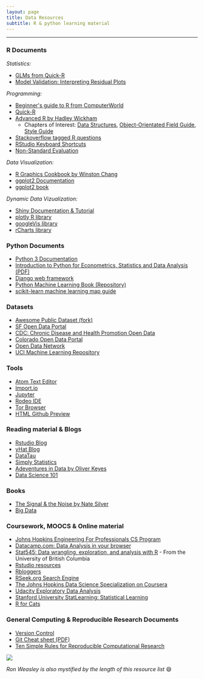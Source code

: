 ```yaml
---
layout: page
title: Data Resources
subtitle: R & python learning material
---
```


----------

### R Documents

_Statistics:_
* [GLMs from Quick-R](http://www.statmethods.net/advstats/glm.html)
* [Model Validation: Interpreting Residual Plots](http://www.r-bloggers.com/model-validation-interpreting-residual-plots/)

_Programming:_
* [Beginner's guide to R from ComputerWorld](http://www.computerworld.com/article/2497143/business-intelligence/business-intelligence-beginner-s-guide-to-r-introduction.html)        
* [Quick-R](http://www.statmethods.net/)
* [Advanced R by Hadley Wickham](http://adv-r.had.co.nz/)       
  * Chapters of Interest: [Data Structures](http://adv-r.had.co.nz/Data-structures.html), [Object-Orientated Field Guide](http://adv-r.had.co.nz/OO-essentials.html), [Style Guide](http://adv-r.had.co.nz/Style.html)
* [Stackoverflow tagged R questions](http://stackoverflow.com/questions/tagged/r)
* [RStudio Keyboard Shortcuts](https://support.rstudio.com/hc/en-us/articles/200711853-Keyboard-Shortcuts)
* [Non-Standard Evaluation](https://cran.r-project.org/web/packages/dplyr/vignettes/nse.html)

_Data Visualization:_
* [R Graphics Cookbook by Winston Chang](http://www.cookbook-r.com/Graphs/)        
* [ggplot2 Documentation](http://docs.ggplot2.org/current/index.html)
* [ggplot2 book](http://ggplot2.org/book/)

_Dynamic Data Vizualization:_
* [Shiny Documentation & Tutorial](http://shiny.rstudio.com/)
* [plotly R library](https://plot.ly/r/)
* [googleVis library](https://cran.r-project.org/web/packages/googleVis/vignettes/googleVis_examples.html)
* [rCharts library](http://rcharts.io/)

### Python Documents
* [Python 3 Documentation](https://docs.python.org/3/)
* [Introduction to Python for Econometrics, Statistics and Data Analysis (PDF)](https://www.kevinsheppard.com/images/0/09/Python_introduction.pdf)
* [Django web framework](https://docs.djangoproject.com/en/1.9/intro/tutorial01/)
* [Python Machine Learning Book (Repository)](https://github.com/rasbt/python-machine-learning-book)
* [scikit-learn machine learning map guide](http://scikit-learn.org/stable/tutorial/machine_learning_map/index.html)

### Datasets
* [Awesome Public Dataset (fork)](https://github.com/jasdumas/awesome-public-datasets)
* [SF Open Data Portal](https://data.sfgov.org/)
* [CDC: Chronic Disease and Health Promotion Open Data](https://chronicdata.cdc.gov/)
* [Colorado Open Data Portal](https://data.colorado.gov/)
* [Open Data Network](http://www.opendatanetwork.com/)
* [UCI Machine Learning Repository](http://archive.ics.uci.edu/ml/index.html)

### Tools
* [Atom Text Editor](https://atom.io/)
* [Import.io](https://www.import.io/)
* [Jupyter](http://jupyter.org/)
* [Rodeo IDE](https://www.yhat.com/products/rodeo)
* [Tor Browser](https://www.torproject.org/projects/torbrowser.html.en)
* [HTML Github Preview](https://htmlpreview.github.io/)

### Reading material & Blogs
* [Rstudio Blog](http://blog.rstudio.org/)
* [yHat Blog](http://blog.yhat.com/)
* [DataTau](http://www.datatau.com/)
* [Simply Statistics](http://simplystatistics.org/)
* [Adeventures in Data by Oliver Keyes](https://ironholds.org/blog/)
* [Data Science 101](http://101.datascience.community/)

### Books
* [The Signal & the Noise by Nate Silver](http://www.amazon.com/Signal-Noise-Many-Predictions-Fail-but/dp/0143125087)
* [Big Data](http://www.big-data-book.com/)

### Coursework, MOOCS & Online material

* [Johns Hopkins Engineering For Professionals CS Program](https://ep.jhu.edu/programs-and-courses/programs/computer-science)
* [Datacamp.com: Data Analysis in your browser](https://www.datacamp.com/)
* [Stat545: Data wrangling, exploration, and analysis with R](https://stat545-ubc.github.io/) - From the University of British Columbia     
* [Rstudio resources](https://www.rstudio.com/resources/training/online-learning/)
* [Rbloggers](http://www.r-bloggers.com/) 
* [RSeek.org Search Engine](http://rseek.org/)
* [The Johns Hopkins Data Science Specialization on Coursera](https://www.coursera.org/specialization/jhudatascience/1)
* [Udacity Exploratory Data Analysis](https://www.udacity.com/course/ud651)
* [Stanford University StatLearning: Statistical Learning](https://class.stanford.edu/courses/HumanitiesScience/StatLearning/Winter2014/about)
* [R for Cats](http://rforcats.net/)

### General Computing & Reproducible Research Documents
* [Version Control](https://git-scm.com/doc)   
* [Git Cheat sheet (PDF)](https://training.github.com/kit/downloads/github-git-cheat-sheet.pdf)
* [Ten Simple Rules for Reproducible Computational Research](http://journals.plos.org/ploscompbiol/article?id=10.1371/journal.pcbi.1003285)


![](http://i.giphy.com/V3xGLO2kAzPxe.gif)

*Ron Weasley is also mystified by the length of this resource list*  :smile:



